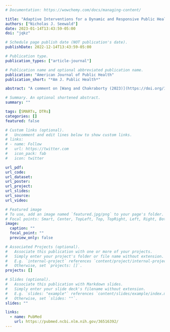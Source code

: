 ```yaml
---
# Documentation: https://wowchemy.com/docs/managing-content/

title: "Adaptive Interventions for a Dynamic and Responsive Public Health Approach"
authors: ["Nicholas J. Seewald"]
date: 2023-01-14T13:43:59-05:00
doi: "jqkz"

# Schedule page publish date (NOT publication's date).
publishDate: 2022-12-14T13:43:59-05:00

# Publication type.
publication_types: ["article-journal"]

# Publication name and optional abbreviated publication name.
publication: "American Journal of Public Health"
publication_short: "*Am J. Public Health*"

abstract: "A comment on [Wang and Chakraborty (2023)](https://doi.org/10.2105/AJPH.2022.307135) in which I argue that adaptive interventions have the potential to lead us towards a vision of public health that is more responsive to changing needs, and call for methods work to adapt the sequential, multiple-assignment randomized trial to settings that require rapid response."

# Summary. An optional shortened abstract.
summary: ""

tags: [SMARTs, DTRs]
categories: []
featured: false

# Custom links (optional).
#   Uncomment and edit lines below to show custom links.
# links:
# - name: Follow
#   url: https://twitter.com
#   icon_pack: fab
#   icon: twitter

url_pdf:
url_code:
url_dataset:
url_poster:
url_project:
url_slides:
url_source:
url_video:

# Featured image
# To use, add an image named `featured.jpg/png` to your page's folder. 
# Focal points: Smart, Center, TopLeft, Top, TopRight, Left, Right, BottomLeft, Bottom, BottomRight.
image:
  caption: ""
  focal_point: ""
  preview_only: false

# Associated Projects (optional).
#   Associate this publication with one or more of your projects.
#   Simply enter your project's folder or file name without extension.
#   E.g. `internal-project` references `content/project/internal-project/index.md`.
#   Otherwise, set `projects: []`.
projects: []

# Slides (optional).
#   Associate this publication with Markdown slides.
#   Simply enter your slide deck's filename without extension.
#   E.g. `slides: "example"` references `content/slides/example/index.md`.
#   Otherwise, set `slides: ""`.
slides: ""

links:
  - name: PubMed
    url: https://pubmed.ncbi.nlm.nih.gov/36516392/
---
```

